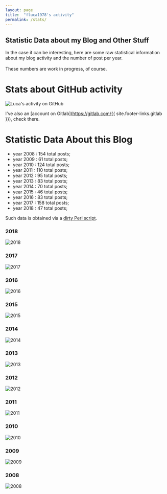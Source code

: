 ```yaml
---
layout: page
title:  "fluca1978's activity"
permalink: /stats/
---
```


Statistic Data about my Blog and Other Stuff
---

In the case it can be interesting, here are some raw statistical information about my blog activity and the number of post per year. 
<br/>
<br/>
These numbers are work in progress, of course.

# Stats about GitHub activity

<img src="http://ghchart.rshah.org/5c55aa/fluca1978" alt="Luca's activity on GitHub" />

I've also an [account on Gitlab](https://gitlab.com/{{ site.footer-links.gitlab }}), check there.


# Statistic Data About this Blog

- year 2008 :  154 total posts;
- year 2009 :   61 total posts;
- year 2010 :  124 total posts;
- year 2011 :  110 total posts;
- year 2012 :   95 total posts;
- year 2013 :   83 total posts;
- year 2014 :   70 total posts;
- year 2015 :   46 total posts;
- year 2016 :   83 total posts;
- year 2017 :  158 total posts;
- year 2018 :   47 total posts;


Such data is obtained via a [dirty Perl script](https://github.com/fluca1978/fluca1978-coding-bits/blob/master/perl/jekyll_post_count.pl).











### 2018
![2018](/images/posts/graphs/2018.png)

### 2017
![2017](/images/posts/graphs/2017.png)

### 2016
![2016](/images/posts/graphs/2016.png)

### 2015
![2015](/images/posts/graphs/2015.png)

### 2014
![2014](/images/posts/graphs/2014.png)

### 2013
![2013](/images/posts/graphs/2013.png)

### 2012
![2012](/images/posts/graphs/2012.png)

### 2011
![2011](/images/posts/graphs/2011.png)

### 2010
![2010](/images/posts/graphs/2010.png)

### 2009
![2009](/images/posts/graphs/2009.png)

### 2008
![2008](/images/posts/graphs/2008.png)

